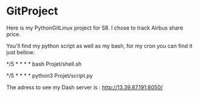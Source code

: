 # GitProject

Here is my PythonGitLinux project for S8. I chose to track Airbus share price.

You'll find my python script as well as my bash, for my cron you can find it just bellow:

*/5 * * * * bash Projet/shell.sh

*/5 * * * * python3 Projet/script.py

The adress to see my Dash server is : http://13.39.87.191:8050/
